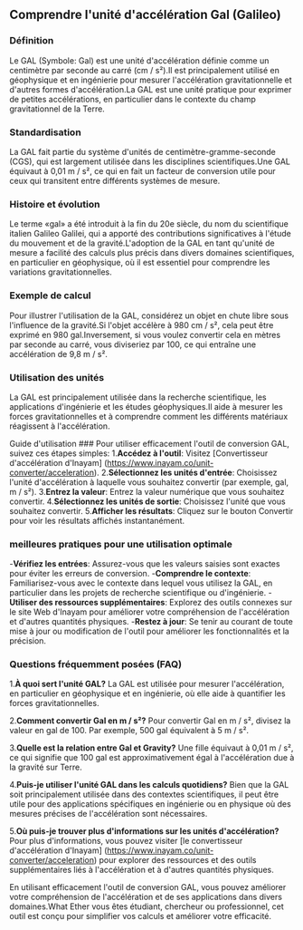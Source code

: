 ## Comprendre l'unité d'accélération Gal (Galileo)

### Définition
Le GAL (Symbole: Gal) est une unité d'accélération définie comme un centimètre par seconde au carré (cm / s²).Il est principalement utilisé en géophysique et en ingénierie pour mesurer l'accélération gravitationnelle et d'autres formes d'accélération.La GAL est une unité pratique pour exprimer de petites accélérations, en particulier dans le contexte du champ gravitationnel de la Terre.

### Standardisation
La GAL fait partie du système d'unités de centimètre-gramme-seconde (CGS), qui est largement utilisée dans les disciplines scientifiques.Une GAL équivaut à 0,01 m / s², ce qui en fait un facteur de conversion utile pour ceux qui transitent entre différents systèmes de mesure.

### Histoire et évolution
Le terme «gal» a été introduit à la fin du 20e siècle, du nom du scientifique italien Galileo Galilei, qui a apporté des contributions significatives à l'étude du mouvement et de la gravité.L'adoption de la GAL en tant qu'unité de mesure a facilité des calculs plus précis dans divers domaines scientifiques, en particulier en géophysique, où il est essentiel pour comprendre les variations gravitationnelles.

### Exemple de calcul
Pour illustrer l'utilisation de la GAL, considérez un objet en chute libre sous l'influence de la gravité.Si l'objet accélère à 980 cm / s², cela peut être exprimé en 980 gal.Inversement, si vous voulez convertir cela en mètres par seconde au carré, vous diviseriez par 100, ce qui entraîne une accélération de 9,8 m / s².

### Utilisation des unités
La GAL est principalement utilisée dans la recherche scientifique, les applications d'ingénierie et les études géophysiques.Il aide à mesurer les forces gravitationnelles et à comprendre comment les différents matériaux réagissent à l'accélération.

Guide d'utilisation ###
Pour utiliser efficacement l'outil de conversion GAL, suivez ces étapes simples:
1.**Accédez à l'outil**: Visitez [Convertisseur d'accélération d'Inayam] (https://www.inayam.co/unit-converter/acceleration).
2.**Sélectionnez les unités d'entrée**: Choisissez l'unité d'accélération à laquelle vous souhaitez convertir (par exemple, gal, m / s²).
3.**Entrez la valeur**: Entrez la valeur numérique que vous souhaitez convertir.
4.**Sélectionnez les unités de sortie**: Choisissez l'unité que vous souhaitez convertir.
5.**Afficher les résultats**: Cliquez sur le bouton Convertir pour voir les résultats affichés instantanément.

### meilleures pratiques pour une utilisation optimale
-**Vérifiez les entrées**: Assurez-vous que les valeurs saisies sont exactes pour éviter les erreurs de conversion.
-**Comprendre le contexte**: Familiarisez-vous avec le contexte dans lequel vous utilisez la GAL, en particulier dans les projets de recherche scientifique ou d'ingénierie.
-**Utiliser des ressources supplémentaires**: Explorez des outils connexes sur le site Web d'Inayam pour améliorer votre compréhension de l'accélération et d'autres quantités physiques.
-**Restez à jour**: Se tenir au courant de toute mise à jour ou modification de l'outil pour améliorer les fonctionnalités et la précision.

### Questions fréquemment posées (FAQ)

1.**À quoi sert l'unité GAL?**
La GAL est utilisée pour mesurer l'accélération, en particulier en géophysique et en ingénierie, où elle aide à quantifier les forces gravitationnelles.

2.**Comment convertir Gal en m / s²?**
Pour convertir Gal en m / s², divisez la valeur en gal de 100. Par exemple, 500 gal équivalent à 5 m / s².

3.**Quelle est la relation entre Gal et Gravity?**
Une fille équivaut à 0,01 m / s², ce qui signifie que 100 gal est approximativement égal à l'accélération due à la gravité sur Terre.

4.**Puis-je utiliser l'unité GAL dans les calculs quotidiens?**
Bien que la GAL soit principalement utilisée dans des contextes scientifiques, il peut être utile pour des applications spécifiques en ingénierie ou en physique où des mesures précises de l'accélération sont nécessaires.

5.**Où puis-je trouver plus d'informations sur les unités d'accélération?**
Pour plus d'informations, vous pouvez visiter [le convertisseur d'accélération d'Inayam] (https://www.inayam.co/unit-converter/acceleration) pour explorer des ressources et des outils supplémentaires liés à l'accélération et à d'autres quantités physiques.

En utilisant efficacement l'outil de conversion GAL, vous pouvez améliorer votre compréhension de l'accélération et de ses applications dans divers domaines.What Ether vous êtes étudiant, chercheur ou professionnel, cet outil est conçu pour simplifier vos calculs et améliorer votre efficacité.